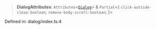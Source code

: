 > **DialogAttributes**: `Attributes`\<[`Dialog`](/PUBLIC_PATH/classes/Dialog.md)\> & `Partial`\<\{ `click-outside-close`: `boolean`; `remove-body-scroll`: `boolean`; \}\>

Defined in: dialog/index.ts:4
